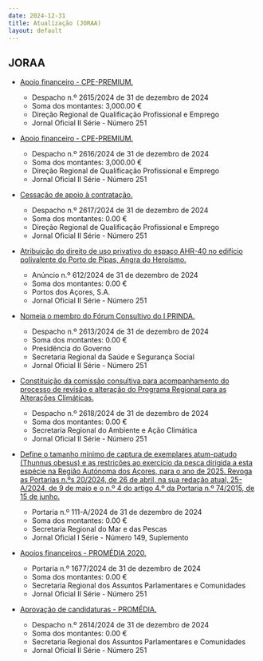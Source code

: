 ```yaml
---
date: 2024-12-31
title: Atualização (JORAA)
layout: default
---
```

## JORAA

* [Apoio financeiro - CPE-PREMIUM.](https://jo.azores.gov.pt/#/ato/10aca15d-0294-44b4-a578-97eb569fb514)
  * Despacho n.º 2615/2024 de 31 de dezembro de 2024
  * Soma dos montantes: 3,000.00 €
  * Direção Regional de Qualificação Profissional e Emprego
  * Jornal Oficial II Série - Número 251

* [Apoio financeiro - CPE-PREMIUM.](https://jo.azores.gov.pt/#/ato/a155479e-f9ae-4bfe-b6f8-96f491235879)
  * Despacho n.º 2616/2024 de 31 de dezembro de 2024
  * Soma dos montantes: 3,000.00 €
  * Direção Regional de Qualificação Profissional e Emprego
  * Jornal Oficial II Série - Número 251

* [Cessação de apoio à contratação.](https://jo.azores.gov.pt/#/ato/1e9ae935-7f4e-4fa7-b32b-2861d3043f79)
  * Despacho n.º 2617/2024 de 31 de dezembro de 2024
  * Soma dos montantes: 0.00 €
  * Direção Regional de Qualificação Profissional e Emprego
  * Jornal Oficial II Série - Número 251

* [Atribuição do direito de uso privativo do espaço AHR-40 no edifício polivalente do Porto de Pipas, Angra do Heroísmo.](https://jo.azores.gov.pt/#/ato/9825cfcb-aa18-48b2-b626-0f0d7bdafe9d)
  * Anúncio n.º 612/2024 de 31 de dezembro de 2024
  * Soma dos montantes: 0.00 €
  * Portos dos Açores, S.A.
  * Jornal Oficial II Série - Número 251

* [Nomeia o membro do Fórum Consultivo do I PRINDA.](https://jo.azores.gov.pt/#/ato/19b07b98-0381-4861-8a0b-f09fd77c7d0d)
  * Despacho n.º 2613/2024 de 31 de dezembro de 2024
  * Soma dos montantes: 0.00 €
  * Presidência do Governo
  * Secretaria Regional da Saúde e Segurança Social
  * Jornal Oficial II Série - Número 251

* [Constituição da comissão consultiva para acompanhamento do processo de revisão e alteração do Programa Regional para as Alterações Climáticas.](https://jo.azores.gov.pt/#/ato/d615fea7-1300-48da-bb9e-8d742bfc9c24)
  * Despacho n.º 2618/2024 de 31 de dezembro de 2024
  * Soma dos montantes: 0.00 €
  * Secretaria Regional do Ambiente e Ação Climática
  * Jornal Oficial II Série - Número 251

* [Define o tamanho mínimo de captura de exemplares atum-patudo (Thunnus obesus) e as restrições ao exercício da pesca dirigida a esta espécie na Região Autónoma dos Açores, para o ano de 2025. Revoga as Portarias n.ºs 20/2024, de 26 de abril, na sua redação atual,  25-A/2024, de 9 de maio e o n.º 4 do artigo 4.º da Portaria n.º 74/2015, de 15 de junho.](https://jo.azores.gov.pt/#/ato/b6ce32f5-486c-4c55-be5c-3f25e5c8d630)
  * Portaria n.º 111-A/2024 de 31 de dezembro de 2024
  * Soma dos montantes: 0.00 €
  * Secretaria Regional do Mar e das Pescas
  * Jornal Oficial I Série - Número 149, Suplemento

* [Apoios financeiros - PROMÉDIA 2020.](https://jo.azores.gov.pt/#/ato/87d6cf5c-4d0a-412e-8902-8b07faf9534b)
  * Portaria n.º 1677/2024 de 31 de dezembro de 2024
  * Soma dos montantes: 0.00 €
  * Secretaria Regional dos Assuntos Parlamentares e Comunidades
  * Jornal Oficial II Série - Número 251

* [Aprovação de candidaturas - PROMÉDIA.](https://jo.azores.gov.pt/#/ato/27730ee6-97e4-4ba1-9489-99dcb5508cfe)
  * Despacho n.º 2614/2024 de 31 de dezembro de 2024
  * Soma dos montantes: 0.00 €
  * Secretaria Regional dos Assuntos Parlamentares e Comunidades
  * Jornal Oficial II Série - Número 251
